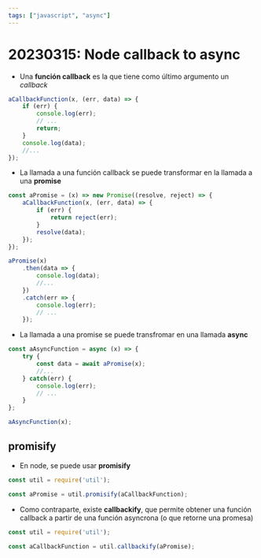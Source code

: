 ```yaml
---
tags: ["javascript", "async"]
---
```


# 20230315: Node callback to async

- Una **función callback** es la que tiene como último argumento un *callback*

```js
aCallbackFunction(x, (err, data) => {
	if (err) {
		console.log(err);
		// ...
		return;
	}
	console.log(data);
	//...
});
```

- La llamada a una función callback se puede transformar en la llamada a una **promise**

```js
const aPromise = (x) => new Promise((resolve, reject) => {
	aCallbackFunction(x, (err, data) => {
		if (err) {
			return reject(err);
		}
		resolve(data);
	});
});

aPromise(x)
	.then(data => {
		console.log(data);
		//...
	})
	.catch(err => {
		console.log(err);
		// ...
	});
```

- La llamada a una promise se puede transfromar en una llamada **async**

```js
const aAsyncFunction = async (x) => {
	try {
		const data = await aPromise(x);
		//...
	} catch(err) {
		console.log(err);
		// ...
	}
};

aAsyncFunction(x);
```

## promisify

- En node, se puede usar **promisify**

```js
const util = require('util');

const aPromise = util.promisify(aCallbackFunction);
```

- Como contraparte, existe **callbackify**, que permite obtener una función callback a partir de una función asyncrona (o que retorne una promesa)

```js
const util = require('util');

const aCallbackFunction = util.callbackify(aPromise);
```